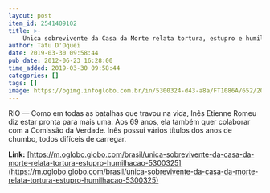 ```yaml
---
layout: post
item_id: 2541409102
title: >-
    Única sobrevivente da Casa da Morte relata tortura, estupro e humilhação
author: Tatu D'Oquei
date: 2019-03-30 09:58:44
pub_date: 2012-06-23 16:28:00
time_added: 2019-03-30 09:58:44
categories: []
tags: []
image: https://ogimg.infoglobo.com.br/in/5300324-d43-a8a/FT1086A/652/2011050375275.jpg
---
```


RIO — Como em todas as batalhas que travou na vida, Inês Etienne Romeu diz estar pronta para mais uma. Aos 69 anos, ela também quer colaborar com a Comissão da Verdade. Inês possui vários títulos dos anos de chumbo, todos difíceis de carregar.

**Link:** [https://m.oglobo.globo.com/brasil/unica-sobrevivente-da-casa-da-morte-relata-tortura-estupro-humilhacao-5300325](https://m.oglobo.globo.com/brasil/unica-sobrevivente-da-casa-da-morte-relata-tortura-estupro-humilhacao-5300325)

